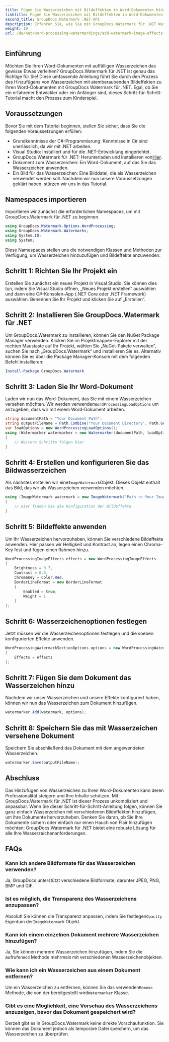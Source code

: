 ```yaml
---
title: Fügen Sie Wasserzeichen mit Bildeffekten in Word-Dokumenten hinzu
linktitle: Fügen Sie Wasserzeichen mit Bildeffekten in Word-Dokumenten hinzu
second_title: GroupDocs.Watermark .NET-API
description: Erfahren Sie, wie Sie mit GroupDocs.Watermark für .NET Wasserzeichen mit Bildeffekten zu Ihren Word-Dokumenten hinzufügen. Befolgen Sie unsere Schritt-für-Schritt-Anleitung für atemberaubende Ergebnisse.
weight: 19
url: /de/net/word-processing-watermarkings/add-watermark-image-effects-word-docs/
---
```

## Einführung
Möchten Sie Ihren Word-Dokumenten mit auffälligen Wasserzeichen das gewisse Etwas verleihen? GroupDocs.Watermark für .NET ist genau das Richtige für Sie! Diese umfassende Anleitung führt Sie durch den Prozess des Hinzufügens von Wasserzeichen mit atemberaubenden Bildeffekten zu Ihren Word-Dokumenten mit GroupDocs Watermark für .NET. Egal, ob Sie ein erfahrener Entwickler oder ein Anfänger sind, dieses Schritt-für-Schritt-Tutorial macht den Prozess zum Kinderspiel.
## Voraussetzungen
Bevor Sie mit dem Tutorial beginnen, stellen Sie sicher, dass Sie die folgenden Voraussetzungen erfüllen:
- Grundkenntnisse der C#-Programmierung: Kenntnisse in C# sind unerlässlich, da wir mit .NET arbeiten.
- Visual Studio: Installiert und für die .NET-Entwicklung eingerichtet.
-  GroupDocs.Watermark für .NET: Herunterladen und installieren von[Hier](https://releases.groupdocs.com/Watermark/net/).
- Dokument zum Wasserzeichen: Ein Word-Dokument, auf das Sie das Wasserzeichen anwenden.
- Ein Bild für das Wasserzeichen: Eine Bilddatei, die als Wasserzeichen verwendet werden soll.
Nachdem wir nun unsere Voraussetzungen geklärt haben, stürzen wir uns in das Tutorial.
## Namespaces importieren
Importieren wir zunächst die erforderlichen Namespaces, um mit GroupDocs.Watermark für .NET zu beginnen.
```csharp
using GroupDocs.Watermark.Options.WordProcessing;
using GroupDocs.Watermark.Watermarks;
using System.IO;
using System;
```
Diese Namespaces stellen uns die notwendigen Klassen und Methoden zur Verfügung, um Wasserzeichen hinzuzufügen und Bildeffekte anzuwenden.
## Schritt 1: Richten Sie Ihr Projekt ein
Erstellen Sie zunächst ein neues Projekt in Visual Studio. Sie können dies tun, indem Sie Visual Studio öffnen, „Neues Projekt erstellen“ auswählen und dann eine C#-Konsolen-App (.NET Core oder .NET Framework) auswählen. Benennen Sie Ihr Projekt und klicken Sie auf „Erstellen“.
## Schritt 2: Installieren Sie GroupDocs.Watermark für .NET
Um GroupDocs.Watermark zu installieren, können Sie den NuGet Package Manager verwenden. Klicken Sie im Projektmappen-Explorer mit der rechten Maustaste auf Ihr Projekt, wählen Sie „NuGet-Pakete verwalten“, suchen Sie nach „GroupDocs.Watermark“ und installieren Sie es.
Alternativ können Sie es über die Package Manager-Konsole mit dem folgenden Befehl installieren:
```powershell
Install-Package GroupDocs.Watermark
```
## Schritt 3: Laden Sie Ihr Word-Dokument
 Laden wir nun das Word-Dokument, das Sie mit einem Wasserzeichen versehen möchten. Wir werden verwenden`WordProcessingLoadOptions` um anzugeben, dass wir mit einem Word-Dokument arbeiten.
```csharp
string documentPath = "Your Document Path";
string outputFileName = Path.Combine("Your Document Directory", Path.GetFileName(documentPath));
var loadOptions = new WordProcessingLoadOptions();
using (Watermarker watermarker = new Watermarker(documentPath, loadOptions))
{
    // Weitere Schritte folgen hier
}
```
## Schritt 4: Erstellen und konfigurieren Sie das Bildwasserzeichen
 Als nächstes erstellen wir eine`ImageWatermark`Objekt. Dieses Objekt enthält das Bild, das wir als Wasserzeichen verwenden möchten.
```csharp
using (ImageWatermark watermark = new ImageWatermark("Path to Your Image"))
{
    // Hier finden Sie die Konfiguration der Bildeffekte
}
```
## Schritt 5: Bildeffekte anwenden
Um Ihr Wasserzeichen hervorzuheben, können Sie verschiedene Bildeffekte anwenden. Hier passen wir Helligkeit und Kontrast an, legen einen Chroma-Key fest und fügen einen Rahmen hinzu.
```csharp
WordProcessingImageEffects effects = new WordProcessingImageEffects
{
    Brightness = 0.7,
    Contrast = 0.6,
    ChromaKey = Color.Red,
    BorderLineFormat = new BorderLineFormat
    {
        Enabled = true,
        Weight = 1
    }
};
```
## Schritt 6: Wasserzeichenoptionen festlegen
Jetzt müssen wir die Wasserzeichenoptionen festlegen und die soeben konfigurierten Effekte anwenden.
```csharp
WordProcessingWatermarkSectionOptions options = new WordProcessingWatermarkSectionOptions
{
    Effects = effects
};
```
## Schritt 7: Fügen Sie dem Dokument das Wasserzeichen hinzu
Nachdem wir unser Wasserzeichen und unsere Effekte konfiguriert haben, können wir nun das Wasserzeichen zum Dokument hinzufügen.
```csharp
watermarker.Add(watermark, options);
```
## Schritt 8: Speichern Sie das mit Wasserzeichen versehene Dokument
Speichern Sie abschließend das Dokument mit dem angewendeten Wasserzeichen. 
```csharp
watermarker.Save(outputFileName);
```
## Abschluss
Das Hinzufügen von Wasserzeichen zu Ihren Word-Dokumenten kann deren Professionalität steigern und Ihre Inhalte schützen. Mit GroupDocs.Watermark für .NET ist dieser Prozess unkompliziert und anpassbar. Wenn Sie dieser Schritt-für-Schritt-Anleitung folgen, können Sie ganz einfach Wasserzeichen mit verschiedenen Bildeffekten hinzufügen, um Ihre Dokumente hervorzuheben. 
Denken Sie daran, ob Sie Ihre Dokumente sichern oder einfach nur einen Hauch von Flair hinzufügen möchten: GroupDocs.Watermark für .NET bietet eine robuste Lösung für alle Ihre Wasserzeichenanforderungen. 
## FAQs
### Kann ich andere Bildformate für das Wasserzeichen verwenden?
Ja, GroupDocs unterstützt verschiedene Bildformate, darunter JPEG, PNG, BMP und GIF.
### Ist es möglich, die Transparenz des Wasserzeichens anzupassen?
 Absolut! Sie können die Transparenz anpassen, indem Sie festlegen`Opacity` Eigentum der`ImageWatermark` Objekt.
### Kann ich einem einzelnen Dokument mehrere Wasserzeichen hinzufügen?
 Ja, Sie können mehrere Wasserzeichen hinzufügen, indem Sie die aufrufen`Add` Methode mehrmals mit verschiedenen Wasserzeichenobjekten.
### Wie kann ich ein Wasserzeichen aus einem Dokument entfernen?
 Um ein Wasserzeichen zu entfernen, können Sie das verwenden`Remove` Methode, die von der bereitgestellt wird`Watermarker` Klasse.
### Gibt es eine Möglichkeit, eine Vorschau des Wasserzeichens anzuzeigen, bevor das Dokument gespeichert wird?
Derzeit gibt es in GroupDocs.Watermark keine direkte Vorschaufunktion. Sie können das Dokument jedoch als temporäre Datei speichern, um das Wasserzeichen zu überprüfen.